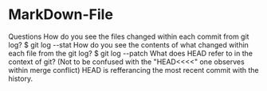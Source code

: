 # MarkDown-File
Questions
How do you see the files changed within each commit from git log? $ git log --stat
How do you see the contents of what changed within each file from the git log? $ git log --patch
What does HEAD refer to in the context of git? (Not to be confused with the "HEAD<<<<" one observes within merge conflict) HEAD is refferancing the most recent commit with the history.
